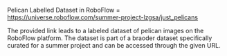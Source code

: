 Pelican Labelled Dataset in RoboFlow  = https://universe.roboflow.com/summer-project-lzgsa/just_pelicans

The provided link leads to a labeled dataset of pelican images on the RoboFlow platform. The dataset is part of a braoder dataset specifically curated for a summer project and can be accessed through the given URL.
